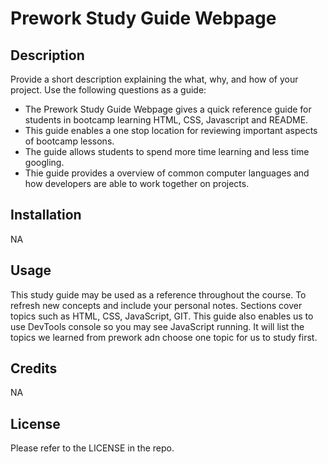 # Prework Study Guide Webpage

## Description

Provide a short description explaining the what, why, and how of your project. Use the following questions as a guide:

- The Prework Study Guide Webpage gives a quick reference guide for students in bootcamp learning HTML, CSS, Javascript and README. 
- This guide enables a one stop location for reviewing important aspects of bootcamp lessons. 
- The guide allows students to spend more time learning and less time googling. 
- Thie guide provides a overview of common computer languages and how developers are able to work together on projects.



## Installation

NA

## Usage

This study guide may be used as a reference throughout the course. To refresh new concepts and include your personal notes. Sections cover topics such as HTML, CSS, JavaScript, GIT. This guide also enables us to use DevTools console so you may see JavaScript running. It will list the topics we learned from prework adn choose one topic for us to study first.

## Credits

NA

## License

Please refer to the LICENSE in the repo.